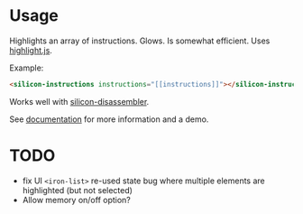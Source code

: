 # Usage

Highlights an array of instructions.  Glows.  Is somewhat efficient.  Uses [highlight.js](https://highlightjs.org/).

Example:

````html
<silicon-instructions instructions="[[instructions]]"></silicon-instructions>
````

Works well with [silicon-disassembler](http://github.com/m4b/silicon-disassembler).

See [documentation](http://m4b.github.io/silicon-instructions) for more information and a demo.

# TODO

* fix UI `<iron-list>` re-used state bug where multiple elements are highlighted (but not selected)
* Allow memory on/off option?
